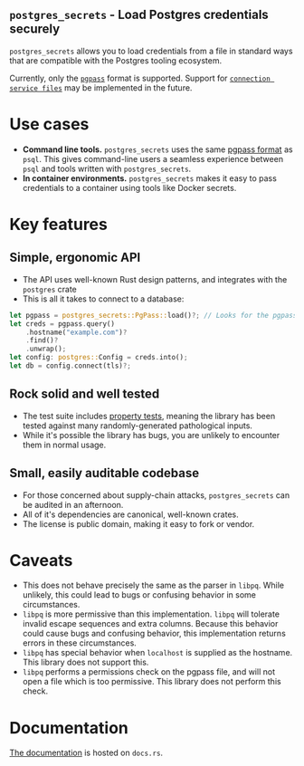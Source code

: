`postgres_secrets` - Load Postgres credentials securely
-------------------------------------------------------

`postgres_secrets` allows you to load credentials from a file in standard ways that
are compatible with the Postgres tooling ecosystem.

Currently, only the [`pgpass`](https://www.postgresql.org/docs/current/libpq-pgpass.html)
format is supported. Support for [`connection service files`](https://www.postgresql.org/docs/current/libpq-pgservice.html)
may be implemented in the future.

# Use cases

- **Command line tools.** `postgres_secrets` uses the same [pgpass format](https://www.postgresql.org/docs/current/libpq-pgpass.html)
    as `psql`. This gives command-line users a seamless experience between `psql` and tools
    written with `postgres_secrets`.
- **In container environments.** `postgres_secrets` makes it easy to pass credentials
    to a container using tools like Docker secrets.

# Key features

## Simple, ergonomic API

- The API uses well-known Rust design patterns, and integrates with the `postgres` crate
- This is all it takes to connect to a database:

```rust
let pgpass = postgres_secrets::PgPass::load()?; // Looks for the pgpass file in it's default location
let creds = pgpass.query()
    .hostname("example.com")?
    .find()?
    .unwrap();
let config: postgres::Config = creds.into();
let db = config.connect(tls)?;
```

## Rock solid and well tested

- The test suite includes [property tests](https://www.postgresql.org/docs/current/libpq-pgpass.html),
    meaning the library has been tested against many randomly-generated pathological inputs.
- While it's possible the library has bugs, you are unlikely to encounter them in normal usage.

## Small, easily auditable codebase

- For those concerned about supply-chain attacks, `postgres_secrets` can be audited in an afternoon.
- All of it's dependencies are canonical, well-known crates.
- The license is public domain, making it easy to fork or vendor.

# Caveats

- This does not behave precisely the same as the parser in `libpq`.
    While unlikely, this could lead to bugs or confusing behavior
    in some circumstances.
- `libpq` is more permissive than this implementation. `libpq` will
    tolerate invalid escape sequences and extra columns. Because
    this behavior could cause bugs and confusing behavior, this
    implementation returns errors in these circumstances.
- `libpq` has special behavior when `localhost` is supplied as the
    hostname. This library does not support this.
- `libpq` performs a permissions check on the pgpass file, and will
    not open a file which is too permissive. This library does not
    perform this check.

# Documentation

[The documentation](https://docs.rs/postgres_secrets) is hosted on `docs.rs`.
